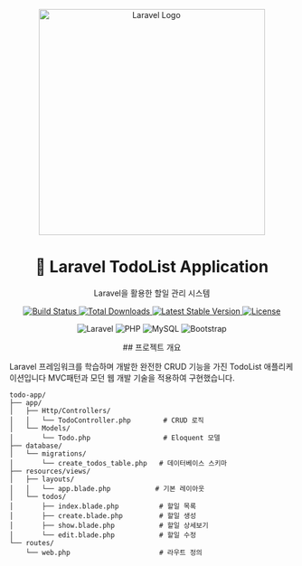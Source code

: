 <p align="center">
    <a href="https://laravel.com" target="_blank">
        <img src="https://raw.githubusercontent.com/laravel/art/master/logo-lockup/5%20SVG/2%20CMYK/1%20Full%20Color/laravel-logolockup-cmyk-red.svg" width="400" alt="Laravel Logo">
    </a>
</p>
<h1 align="center">📝 Laravel TodoList Application</h1>
<p align="center">
    Laravel을 활용한 할일 관리 시스템
</p>
<p align="center">
    <a href="https://github.com/laravel/framework/actions">
        <img src="https://github.com/laravel/framework/workflows/tests/badge.svg" alt="Build Status">
    </a>
    <a href="https://packagist.org/packages/laravel/framework">
        <img src="https://img.shields.io/packagist/dt/laravel/framework" alt="Total Downloads">
    </a>
    <a href="https://packagist.org/packages/laravel/framework">
        <img src="https://img.shields.io/packagist/v/laravel/framework" alt="Latest Stable Version">
    </a>
    <a href="https://packagist.org/packages/laravel/framework">
        <img src="https://img.shields.io/packagist/l/laravel/framework" alt="License">
    </a>
</p>
<p align="center">
    <img src="https://img.shields.io/badge/Laravel-12.x-FF2D20?style=for-the-badge&logo=laravel&logoColor=white" alt="Laravel">
    <img src="https://img.shields.io/badge/PHP-8.2-777BB4?style=for-the-badge&logo=php&logoColor=white" alt="PHP">
    <img src="https://img.shields.io/badge/MySQL-4479A1?style=for-the-badge&logo=mysql&logoColor=white" alt="MySQL">
    <img src="https://img.shields.io/badge/Bootstrap-5.3-7952B3?style=for-the-badge&logo=bootstrap&logoColor=white" alt="Bootstrap">
</p>
<p align="center">
    ## 프로젝트 개요
</p>

Laravel 프레임워크를 학습하며 개발한 완전한 CRUD 기능을 가진 TodoList 애플리케이션입니다
MVC패턴과 모던 웹 개발 기술을 적용하여 구현했습니다.


```
todo-app/
├── app/
│   ├── Http/Controllers/
│   │   └── TodoController.php        # CRUD 로직
│   └── Models/
│       └── Todo.php                  # Eloquent 모델
├── database/
│   └── migrations/
│       └── create_todos_table.php   # 데이터베이스 스키마
├── resources/views/
│   ├── layouts/
│   │   └── app.blade.php           # 기본 레이아웃
│   └── todos/
│       ├── index.blade.php          # 할일 목록
│       ├── create.blade.php         # 할일 생성
│       ├── show.blade.php           # 할일 상세보기
│       └── edit.blade.php           # 할일 수정
└── routes/
    └── web.php                      # 라우트 정의
```

